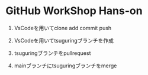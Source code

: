 # GitHub WorkShop Hans-on
1. VsCodeを用いてclone add commit push

2. VsCodeを用いてtsuguringブランチを作成

3. tsuguringブランチをpullrequest

4. mainブランチにtsuguringブランチをmerge
